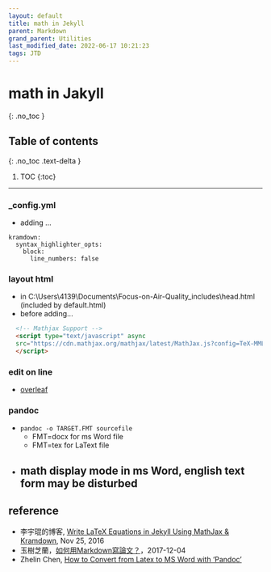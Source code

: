```yaml
---
layout: default
title: math in Jekyll
parent: Markdown
grand_parent: Utilities
last_modified_date: 2022-06-17 10:21:23
tags: JTD
---
```


# math in Jakyll
{: .no_toc }

## Table of contents
{: .no_toc .text-delta }

1. TOC
{:toc}

---
### _config.yml
- adding ...

```
kramdown:
  syntax_highlighter_opts:
    block:
      line_numbers: false
```

### layout html
- in C:\Users\4139\Documents\Focus-on-Air-Quality\_includes\head.html (included by default.html)
- before </head> adding...

```html
  <!-- Mathjax Support -->
  <script type="text/javascript" async
  src="https://cdn.mathjax.org/mathjax/latest/MathJax.js?config=TeX-MML-AM_CHTML">
  </script>
```
### edit on line
- [overleaf][overleaf]
### pandoc
- `pandoc -o TARGET.FMT sourcefile`
  - FMT=docx for ms Word file
  - FMT=tex for LaText file
- math display mode in ms Word, english text form may be disturbed
  -   
## reference
- 李宇琨的博客, [Write LaTeX Equations in Jekyll Using MathJax & Kramdown](https://lyk6756.github.io/2016/11/25/write_latex_equations.html), Nov 25, 2016
- 玉樹芝蘭，[如何用Markdown寫論文？](https://kknews.cc/zh-tw/education/rpgy9vv.html)，2017-12-04
- Zhelin Chen, [How to Convert from Latex to MS Word with ‘Pandoc’](https://medium.com/@zhelinchen91/how-to-convert-from-latex-to-ms-word-with-pandoc-f2045a762293)

[overleaf]: <https://www.overleaf.com/user/subscription/plans> "Overleaf is the world’s easiest to use LaTeX editor. Stay up to date with your collaborators, keep track of all changes to your work, and use our LaTeX environment from anywhere in the world."